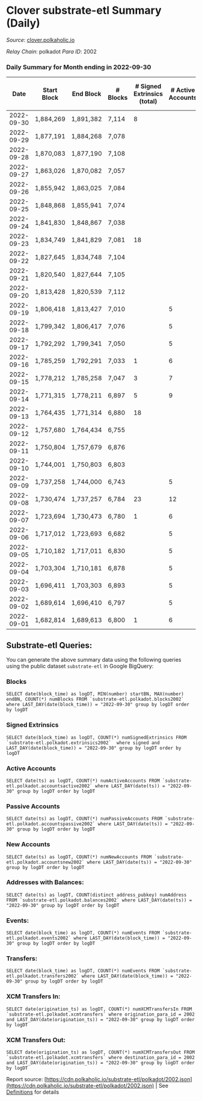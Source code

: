 # Clover substrate-etl Summary (Daily)

_Source_: [clover.polkaholic.io](https://clover.polkaholic.io)

*Relay Chain*: polkadot
*Para ID*: 2002



### Daily Summary for Month ending in 2022-09-30


| Date | Start Block | End Block | # Blocks | # Signed Extrinsics (total) | # Active Accounts | # Passive | # New | # Addresses with Balances | # Events | # Transfers | # XCM Transfers In | # XCM Transfers Out | Issues | 
| ---- | ----------- | --------- | -------- | --------------------------- | ----------------- | --------- | ----- | ------------------------- | -------- | ----------- | ------------------ | ------------------- | ------ |
| 2022-09-30 | 1,884,269 | 1,891,382 | 7,114 | 8 |  |  |  | 3,719 | 16,289 | 31 ($22,247.68) |   |   |  |
| 2022-09-29 | 1,877,191 | 1,884,268 | 7,078 |  |  |  |  |  | 16,320 | 32 ($9,365.56) |   |   |  |
| 2022-09-28 | 1,870,083 | 1,877,190 | 7,108 |  |  |  |  |  | 16,189 | 22 ($1,561.48) |   |   |  |
| 2022-09-27 | 1,863,026 | 1,870,082 | 7,057 |  |  |  |  |  | 16,230 | 17 ($3,704.72) |   |   |  |
| 2022-09-26 | 1,855,942 | 1,863,025 | 7,084 |  |  |  |  |  | 16,047 | 25 ($23,434.96) |   |   |  |
| 2022-09-25 | 1,848,868 | 1,855,941 | 7,074 |  |  |  |  |  | 15,334 | 9 ($55.12) |   |   |  |
| 2022-09-24 | 1,841,830 | 1,848,867 | 7,038 |  |  |  |  |  | 15,218 | 13 ($1,300.72) |   |   |  |
| 2022-09-23 | 1,834,749 | 1,841,829 | 7,081 | 18 |  |  |  |  | 16,150 | 19 ($3,045.05) |   |   |  |
| 2022-09-22 | 1,827,645 | 1,834,748 | 7,104 |  |  |  |  |  | 15,576 | 18 ($364.16) |   |   |  |
| 2022-09-21 | 1,820,540 | 1,827,644 | 7,105 |  |  |  |  |  | 16,003 | 10 ($1,795.78) |   |   |  |
| 2022-09-20 | 1,813,428 | 1,820,539 | 7,112 |  |  |  |  |  | 15,799 | 19 ($21,405.25) |   |   |  |
| 2022-09-19 | 1,806,418 | 1,813,427 | 7,010 |  | 5 |  |  | 3,696 | 15,600 | 20 ($2,588.53) |   |   |  |
| 2022-09-18 | 1,799,342 | 1,806,417 | 7,076 |  | 5 |  |  | 3,695 | 15,484 | 16 ($11,695.34) |   |   |  |
| 2022-09-17 | 1,792,292 | 1,799,341 | 7,050 |  | 5 |  |  | 3,694 | 15,158 | 17 ($2,943.31) |   |   |  |
| 2022-09-16 | 1,785,259 | 1,792,291 | 7,033 | 1 | 6 |  |  | 3,693 | 15,377 | 23 ($21,561.17) |   |   |  |
| 2022-09-15 | 1,778,212 | 1,785,258 | 7,047 | 3 | 7 |  |  | 3,691 | 16,368 | 93 ($27,172.43) | 2 ($0.68) | 2 ($2.81) |  |
| 2022-09-14 | 1,771,315 | 1,778,211 | 6,897 | 5 | 9 |  |  | 3,678 | 15,201 | 23 ($1,082.83) |   | 3  |  |
| 2022-09-13 | 1,764,435 | 1,771,314 | 6,880 | 18 |  |  |  | 3,673 | 16,145 | 63 ($8,192.17) |   |   |  |
| 2022-09-12 | 1,757,680 | 1,764,434 | 6,755 |  |  |  |  |  | 15,510 | 32 ($8,147.54) |   |   |  |
| 2022-09-11 | 1,750,804 | 1,757,679 | 6,876 |  |  |  |  |  | 15,157 | 20 ($5,481.08) |   |   |  |
| 2022-09-10 | 1,744,001 | 1,750,803 | 6,803 |  |  |  |  |  | 14,974 | 13 ($19,144.97) |   |   |  |
| 2022-09-09 | 1,737,258 | 1,744,000 | 6,743 |  | 5 |  |  | 3,668 | 15,299 | 40 ($7,861.47) |   |   |  |
| 2022-09-08 | 1,730,474 | 1,737,257 | 6,784 | 23 | 12 |  |  | 3,667 | 15,090 | 19 ($1,591.33) |   |   |  |
| 2022-09-07 | 1,723,694 | 1,730,473 | 6,780 | 1 | 6 |  |  | 3,667 | 15,009 | 23 ($13,324.37) |   |   |  |
| 2022-09-06 | 1,717,012 | 1,723,693 | 6,682 |  | 5 |  |  | 3,666 | 15,587 | 41 ($10,456.89) |   |   |  |
| 2022-09-05 | 1,710,182 | 1,717,011 | 6,830 |  | 5 |  |  | 3,656 | 15,224 | 36 ($4,941.81) |   |   |  |
| 2022-09-04 | 1,703,304 | 1,710,181 | 6,878 |  | 5 |  |  | 3,652 | 15,966 | 53 ($17,254.44) |   |   |  |
| 2022-09-03 | 1,696,411 | 1,703,303 | 6,893 |  | 5 |  |  | 3,651 | 15,175 | 26 ($6,234.17) |   |   |  |
| 2022-09-02 | 1,689,614 | 1,696,410 | 6,797 |  | 5 |  |  | 3,651 | 15,221 | 17 ($6,472.70) |   |   |  |
| 2022-09-01 | 1,682,814 | 1,689,613 | 6,800 | 1 | 6 |  |  | 3,651 | 15,229 | 20 ($7,133.86) |   |   |  |

## Substrate-etl Queries:
You can generate the above summary data using the following queries using the public dataset `substrate-etl` in Google BigQuery:


### Blocks
```
SELECT date(block_time) as logDT, MIN(number) startBN, MAX(number) endBN, COUNT(*) numBlocks FROM `substrate-etl.polkadot.blocks2002`  where LAST_DAY(date(block_time)) = "2022-09-30" group by logDT order by logDT
```


### Signed Extrinsics
```
SELECT date(block_time) as logDT, COUNT(*) numSignedExtrinsics FROM `substrate-etl.polkadot.extrinsics2002`  where signed and LAST_DAY(date(block_time)) = "2022-09-30" group by logDT order by logDT
```


### Active Accounts
```
SELECT date(ts) as logDT, COUNT(*) numActiveAccounts FROM `substrate-etl.polkadot.accountsactive2002` where LAST_DAY(date(ts)) = "2022-09-30" group by logDT order by logDT
```


### Passive Accounts
```
SELECT date(ts) as logDT, COUNT(*) numPassiveAccounts FROM `substrate-etl.polkadot.accountspassive2002` where LAST_DAY(date(ts)) = "2022-09-30" group by logDT order by logDT
```


### New Accounts
```
SELECT date(ts) as logDT, COUNT(*) numNewAccounts FROM `substrate-etl.polkadot.accountsnew2002` where LAST_DAY(date(ts)) = "2022-09-30" group by logDT order by logDT
```


### Addresses with Balances:
```
SELECT date(ts) as logDT, COUNT(distinct address_pubkey) numAddress FROM `substrate-etl.polkadot.balances2002` where LAST_DAY(date(ts)) = "2022-09-30" group by logDT order by logDT
```


### Events:
```
SELECT date(block_time) as logDT, COUNT(*) numEvents FROM `substrate-etl.polkadot.events2002` where LAST_DAY(date(block_time)) = "2022-09-30" group by logDT order by logDT
```


### Transfers:
```
SELECT date(block_time) as logDT, COUNT(*) numEvents FROM `substrate-etl.polkadot.transfers2002` where LAST_DAY(date(block_time)) = "2022-09-30" group by logDT order by logDT
```


### XCM Transfers In:
```
SELECT date(origination_ts) as logDT, COUNT(*) numXCMTransfersIn FROM `substrate-etl.polkadot.xcmtransfers` where origination_para_id = 2002 and LAST_DAY(date(origination_ts)) = "2022-09-30" group by logDT order by logDT
```


### XCM Transfers Out:
```
SELECT date(origination_ts) as logDT, COUNT(*) numXCMTransfersOut FROM `substrate-etl.polkadot.xcmtransfers` where destination_para_id = 2002 and LAST_DAY(date(origination_ts)) = "2022-09-30" group by logDT order by logDT
```



Report source: [https://cdn.polkaholic.io/substrate-etl/polkadot/2002.json](https://cdn.polkaholic.io/substrate-etl/polkadot/2002.json) | See [Definitions](/DEFINITIONS.md) for details
